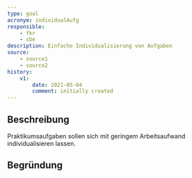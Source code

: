 ```yaml
---
type: goal
acronym: individualAufg
responsible: 
    - fkr
    - sbe
description: Einfache Individualisierung von Aufgaben
source: 
    - source1
    - source2
history:
    v1:
        date: 2021-05-04
        comment: initially created
---
```


## Beschreibung

Praktikumsaufgaben sollen sich mit geringem Arbeitsaufwand individualisieren lassen.

## Begründung

